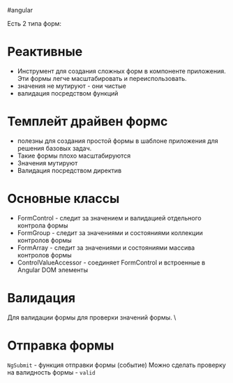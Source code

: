 #angular

Есть 2 типа форм:

# Реактивные
* Инструмент для создания сложных форм в компоненте приложения. Эти формы легче масштабировать и переиспользовать.
* значения не мутируют - они чистые
* валидация посредством функций



# Темплейт драйвен формс

* полезны для создания простой формы в шаблоне приложения для решения базовых задач. 
* Такие формы плохо масштабируются
* Значения мутируют 
* Валидация посредством директив



# Основные классы

* FormControl - следит за значением и валидацией отдельного контрола формы
* FormGroup  - следит за значениями и состояниями коллекции контролов формы
* FormArray - следит за значениями и состояниями массива контролов формы
* ControlValueAccessor - соединяет FormControl и встроенные в Angular DOM элементы

# Валидация
Для валидации формы для проверки значений формы. \

# Отправка формы
`NgSubmit` - функция отправки формы (событие)
Можно сделать проверку на валидность формы - `valid`




